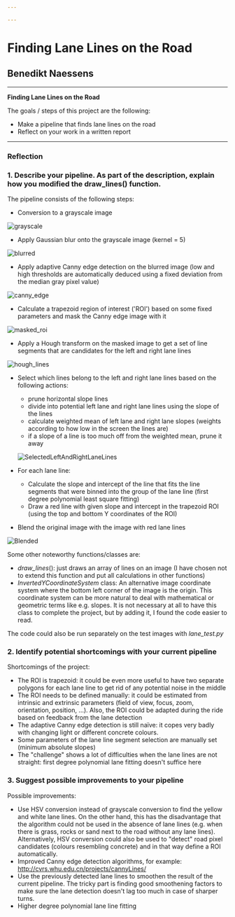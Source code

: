```yaml
---

---
```


# **Finding Lane Lines on the Road** 

## Benedikt Naessens

---

**Finding Lane Lines on the Road**

The goals / steps of this project are the following:
* Make a pipeline that finds lane lines on the road
* Reflect on your work in a written report


[//]: # "Image References"

[image1]: ./examples/grayscale.jpg "Grayscale"

---

### Reflection

### 1. Describe your pipeline. As part of the description, explain how you modified the draw_lines() function.

The pipeline consists of the following steps:

- Conversion to a grayscale image

![grayscale](./writeup/grayscale.jpg)

- Apply Gaussian blur onto the grayscale image (kernel  = 5)

![blurred](./writeup/blurred.jpg)

- Apply adaptive Canny edge detection on the blurred image (low and high thresholds are automatically deduced using a fixed deviation from the median gray pixel value)

![canny_edge](./writeup/canny_edge.jpg)

- Calculate a trapezoid region of interest ('ROI') based on some fixed parameters and mask the Canny edge image with it

![masked_roi](./writeup/masked_roi.jpg)

- Apply a Hough transform on the masked image to get a set of line segments that are candidates for the left and right lane lines

![hough_lines](./writeup/hough_lines.jpg)

- Select which lines belong to the left and right lane lines based on the following actions:
  - prune horizontal slope lines
  - divide into potential left lane and right lane lines using the slope of the lines
  - calculate weighted mean of left lane and right lane slopes (weights according to how low in the screen the lines are)
  - if a slope of a line is too much off from the weighted mean, prune it away

  ![SelectedLeftAndRightLaneLines](./writeup/SelectedLeftAndRightLaneLines.jpg)


- For each lane line: 
  - Calculate the slope and intercept of the line that fits the line segments that were binned into the group of the lane line (first degree polynomial least square fitting)
  - Draw a red line with given slope and intercept in the trapezoid ROI (using the top and bottom Y coordinates of the ROI)
- Blend the original image with the image with red lane lines

![Blended](./writeup/Blended.jpg)

Some other noteworthy functions/classes are:

- *draw_lines*(): just draws an array of lines on an image (I have chosen not to extend this function and put all calculations in other functions)
- *InvertedYCoordinateSystem* class: An alternative image coordinate system where the bottom left corner of the image is the origin. This coordinate system can be more natural to deal with mathematical or geometric terms like e.g. slopes. It is not necessary at all to have this class to complete the project, but by adding it, I found the code easier to read.

The code could also be run separately on the test images with *lane_test.py*

### 2. Identify potential shortcomings with your current pipeline

Shortcomings of the project:

- The ROI is trapezoid: it could be even more useful to have two separate polygons for each lane line to get rid of any potential noise in the middle
- The ROI needs to be defined manually: it could be estimated from intrinsic and extrinsic parameters (field of view, focus, zoom, orientation, position, ...). Also, the ROI could be adapted during the ride based on feedback from the lane detection
- The adaptive Canny edge detection is still naïve: it copes very badly with changing light or different concrete colours.
- Some parameters of the lane line segment selection are manually set (minimum absolute slopes)
- The "challenge" shows a lot of difficulties when the lane lines are not straight: first degree polynomial lane fitting doesn't suffice here


### 3. Suggest possible improvements to your pipeline

Possible improvements:

- Use HSV conversion instead of grayscale conversion to find the yellow and white lane lines. On the other hand, this has the disadvantage that the algorithm could not be used in the absence of lane lines (e.g. when there is grass, rocks or sand next to the road without any lane lines). Alternatively, HSV conversion could also be used to "detect" road pixel candidates (colours resembling concrete) and in that way define a ROI automatically.
- Improved Canny edge detection algorithms, for example: http://cvrs.whu.edu.cn/projects/cannyLines/
- Use the previously detected lane lines to smoothen the result of the current pipeline. The tricky part is finding good smoothening factors to make sure the lane detection doesn't lag too much in case of sharper turns.
- Higher degree polynomial lane line fitting